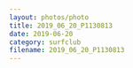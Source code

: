 ```yaml
---
layout: photos/photo
title: 2019_06_20_P1130813
date: 2019-06-20
category: surfclub
filename: 2019_06_20_P1130813
---
```

